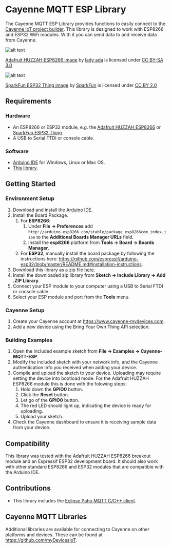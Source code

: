 # Cayenne MQTT ESP Library
The Cayenne MQTT ESP Library provides functions to easily connect to the [Cayenne IoT project builder](https://www.cayenne-mydevices.com). This library is designed to work with ESP8266 and ESP32 WiFi modules. With it you can send data to and receive data from Cayenne.

![alt text](https://cdn-learn.adafruit.com/assets/assets/000/024/792/medium640/adafruit_products_2471_iso_assembled_01_ORIG.jpg?1429908417)

[Adafruit HUZZAH ESP8266 image](https://learn.adafruit.com/assets/24792) by [lady ada](https://learn.adafruit.com/users/adafruit2) is licensed under [CC BY-SA 3.0](https://creativecommons.org/licenses/by-sa/3.0/)

![alt text](https://cdn.sparkfun.com//assets/parts/1/1/5/6/4/13907-01.jpg)

[SparkFun ESP32 Thing image](https://www.sparkfun.com/products/13907) by [SparkFun](https://www.sparkfun.com) is licensed under [CC BY 2.0](https://creativecommons.org/licenses/by/2.0/)

## Requirements
### Hardware
* An ESP8266 or ESP32 module, e.g. the [Adafruit HUZZAH ESP8266](https://www.adafruit.com/product/2471) or [SparkFun ESP32 Thing](https://www.sparkfun.com/products/13907).
* A USB to Serial FTDI or console cable.

### Software
* [Arduino IDE](https://www.arduino.cc/en/Main/Software) for Windows, Linux or Mac OS.
* [This library](https://github.com/myDevicesIoT/Cayenne-MQTT-ESP8266/archive/master.zip).

## Getting Started
### Environment Setup
1. Download and install the [Arduino IDE](https://www.arduino.cc/en/Main/Software).
2. Install the Board Package.
   1. For **ESP8266**:
      1. Under **File -> Preferences** add `http://arduino.esp8266.com/stable/package_esp8266com_index.json` to the **Additional Boards Manager URLs** field.
      2. Install the **esp8266** platform from **Tools -> Board -> Boards Manager**.
   2. For **ESP32**, manually install the board package by following the instructions here: https://github.com/espressif/arduino-esp32/blob/master/README.md#installation-instructions.
3. Download this library as a zip file [here](https://github.com/myDevicesIoT/Cayenne-MQTT-ESP8266/archive/master.zip).
4. Install the downloaded zip library from **Sketch -> Include Library -> Add .ZIP Library**.
5. Connect your ESP module to your computer using a USB to Serial FTDI or console cable.
6. Select your ESP module and port from the **Tools** menu.

### Cayenne Setup
1. Create your Cayenne account at https://www.cayenne-mydevices.com.
2. Add a new device using the Bring Your Own Thing API selection.

### Building Examples
1. Open the included example sketch from **File -> Examples -> Cayenne-MQTT-ESP**.
2. Modify the included sketch with your network info, and the Cayenne authentication info you received when adding your device.
3. Compile and upload the sketch to your device. Uploading may require setting the device into bootload mode. For the Adafruit HUZZAH ESP8266 module this is done with the folowing steps:
   1. Hold down the **GPIO0** button.
   2. Click the **Reset** button.
   3. Let go of the **GPIO0** button.
   4. The red LED should light up, indicating the device is ready for uploading.
   5. Upload your sketch.
4. Check the Cayenne dashboard to ensure it is receiving sample data from your device.

## Compatibility
This library was tested with the Adafruit HUZZAH ESP8266 breakout module and an Espressif ESP32 development board. It should also work with other standard ESP8266 and ESP32 modules that are compatible with the Arduino IDE.

## Contributions
* This library includes the [Eclipse Paho MQTT C/C++ client](https://github.com/eclipse/paho.mqtt.embedded-c).

## Cayenne MQTT Libraries
Additional libraries are available for connecting to Cayenne on other platforms and devices. These can be found at https://github.com/myDevicesIoT.
